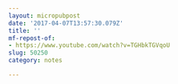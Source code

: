 ```yaml
---
layout: micropubpost
date: '2017-04-07T13:57:30.079Z'
title: ''
mf-repost-of:
- https://www.youtube.com/watch?v=TGHbkTGVqoU
slug: 50250
category: notes

---
```

